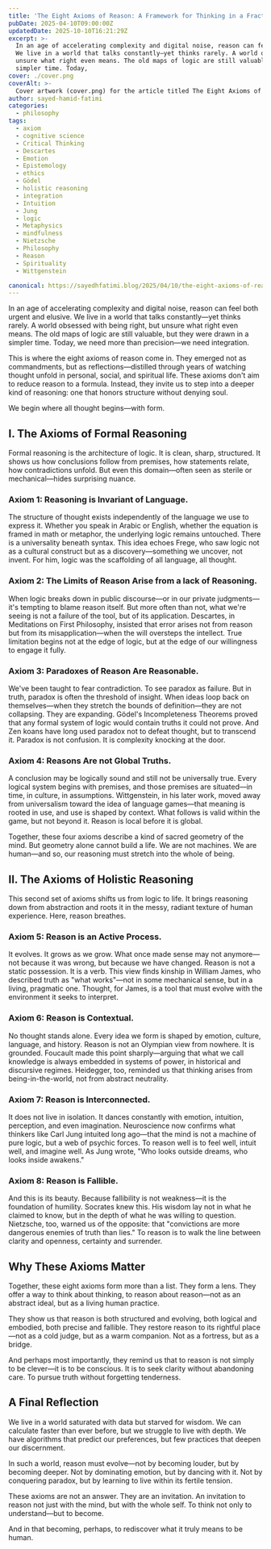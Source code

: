 ```yaml
---
title: 'The Eight Axioms of Reason: A Framework for Thinking in a Fractured World'
pubDate: 2025-04-10T09:00:00Z
updatedDate: 2025-10-10T16:21:29Z
excerpt: >-
  In an age of accelerating complexity and digital noise, reason can feel both urgent and elusive.
  We live in a world that talks constantly—yet thinks rarely. A world obsessed with being right, but
  unsure what right even means. The old maps of logic are still valuable, but they were drawn in a
  simpler time. Today,
cover: ./cover.png
coverAlt: >-
  Cover artwork (cover.png) for the article titled The Eight Axioms of Reason: A Framework for Thinking in a Fractured World.
author: sayed-hamid-fatimi
categories:
  - philosophy
tags:
  - axiom
  - cognitive science
  - Critical Thinking
  - Descartes
  - Emotion
  - Epistemology
  - ethics
  - Gödel
  - holistic reasoning
  - integration
  - Intuition
  - Jung
  - logic
  - Metaphysics
  - mindfulness
  - Nietzsche
  - Philosophy
  - Reason
  - Spirituality
  - Wittgenstein

canonical: https://sayedhfatimi.blog/2025/04/10/the-eight-axioms-of-reason-a-framework-for-thinking-in-a-fractured-world/
---
```


In an age of accelerating complexity and digital noise, reason can feel both urgent and elusive. We live in a world that talks constantly—yet thinks rarely. A world obsessed with being right, but unsure what right even means. The old maps of logic are still valuable, but they were drawn in a simpler time. Today, we need more than precision—we need integration.

This is where the eight axioms of reason come in. They emerged not as commandments, but as reflections—distilled through years of watching thought unfold in personal, social, and spiritual life. These axioms don't aim to reduce reason to a formula. Instead, they invite us to step into a deeper kind of reasoning: one that honors structure without denying soul.

We begin where all thought begins—with form.

## I. The Axioms of Formal Reasoning

Formal reasoning is the architecture of logic. It is clean, sharp, structured. It shows us how conclusions follow from premises, how statements relate, how contradictions unfold. But even this domain—often seen as sterile or mechanical—hides surprising nuance.

### Axiom 1: Reasoning is Invariant of Language.

The structure of thought exists independently of the language we use to express it. Whether you speak in Arabic or English, whether the equation is framed in math or metaphor, the underlying logic remains untouched. There is a universality beneath syntax. This idea echoes Frege, who saw logic not as a cultural construct but as a discovery—something we uncover, not invent. For him, logic was the scaffolding of all language, all thought.

### Axiom 2: The Limits of Reason Arise from a lack of Reasoning.

When logic breaks down in public discourse—or in our private judgments—it's tempting to blame reason itself. But more often than not, what we're seeing is not a failure of the tool, but of its application. Descartes, in Meditations on First Philosophy, insisted that error arises not from reason but from its misapplication—when the will oversteps the intellect. True limitation begins not at the edge of logic, but at the edge of our willingness to engage it fully.

### Axiom 3: Paradoxes of Reason Are Reasonable.

We've been taught to fear contradiction. To see paradox as failure. But in truth, paradox is often the threshold of insight. When ideas loop back on themselves—when they stretch the bounds of definition—they are not collapsing. They are expanding. Gödel's Incompleteness Theorems proved that any formal system of logic would contain truths it could not prove. And Zen koans have long used paradox not to defeat thought, but to transcend it. Paradox is not confusion. It is complexity knocking at the door.

### Axiom 4: Reasons Are not Global Truths.

A conclusion may be logically sound and still not be universally true. Every logical system begins with premises, and those premises are situated—in time, in culture, in assumptions. Wittgenstein, in his later work, moved away from universalism toward the idea of language games—that meaning is rooted in use, and use is shaped by context. What follows is valid within the game, but not beyond it. Reason is local before it is global.

Together, these four axioms describe a kind of sacred geometry of the mind. But geometry alone cannot build a life. We are not machines. We are human—and so, our reasoning must stretch into the whole of being.

## II. The Axioms of Holistic Reasoning

This second set of axioms shifts us from logic to life. It brings reasoning down from abstraction and roots it in the messy, radiant texture of human experience. Here, reason breathes.

### Axiom 5: Reason is an Active Process.

It evolves. It grows as we grow. What once made sense may not anymore—not because it was wrong, but because we have changed. Reason is not a static possession. It is a verb. This view finds kinship in William James, who described truth as "what works"—not in some mechanical sense, but in a living, pragmatic one. Thought, for James, is a tool that must evolve with the environment it seeks to interpret.

### Axiom 6: Reason is Contextual.

No thought stands alone. Every idea we form is shaped by emotion, culture, language, and history. Reason is not an Olympian view from nowhere. It is grounded. Foucault made this point sharply—arguing that what we call knowledge is always embedded in systems of power, in historical and discursive regimes. Heidegger, too, reminded us that thinking arises from being-in-the-world, not from abstract neutrality.

### Axiom 7: Reason is Interconnected.

It does not live in isolation. It dances constantly with emotion, intuition, perception, and even imagination. Neuroscience now confirms what thinkers like Carl Jung intuited long ago—that the mind is not a machine of pure logic, but a web of psychic forces. To reason well is to feel well, intuit well, and imagine well. As Jung wrote, "Who looks outside dreams, who looks inside awakens."

### Axiom 8: Reason is Fallible.

And this is its beauty. Because fallibility is not weakness—it is the foundation of humility. Socrates knew this. His wisdom lay not in what he claimed to know, but in the depth of what he was willing to question. Nietzsche, too, warned us of the opposite: that "convictions are more dangerous enemies of truth than lies." To reason is to walk the line between clarity and openness, certainty and surrender.

## Why These Axioms Matter

Together, these eight axioms form more than a list. They form a lens. They offer a way to think about thinking, to reason about reason—not as an abstract ideal, but as a living human practice.

They show us that reason is both structured and evolving, both logical and embodied, both precise and fallible. They restore reason to its rightful place—not as a cold judge, but as a warm companion. Not as a fortress, but as a bridge.

And perhaps most importantly, they remind us that to reason is not simply to be clever—it is to be conscious. It is to seek clarity without abandoning care. To pursue truth without forgetting tenderness.

## A Final Reflection

We live in a world saturated with data but starved for wisdom. We can calculate faster than ever before, but we struggle to live with depth. We have algorithms that predict our preferences, but few practices that deepen our discernment.

In such a world, reason must evolve—not by becoming louder, but by becoming deeper. Not by dominating emotion, but by dancing with it. Not by conquering paradox, but by learning to live within its fertile tension.

These axioms are not an answer. They are an invitation. An invitation to reason not just with the mind, but with the whole self. To think not only to understand—but to become.

And in that becoming, perhaps, to rediscover what it truly means to be human.
